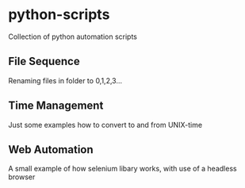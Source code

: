 # python-scripts
Collection of python automation scripts

## File Sequence
Renaming files in folder to 0,1,2,3...

## Time Management
Just some examples how to convert to and from UNIX-time

## Web Automation
A small example of how selenium libary works, with use of a headless browser    
